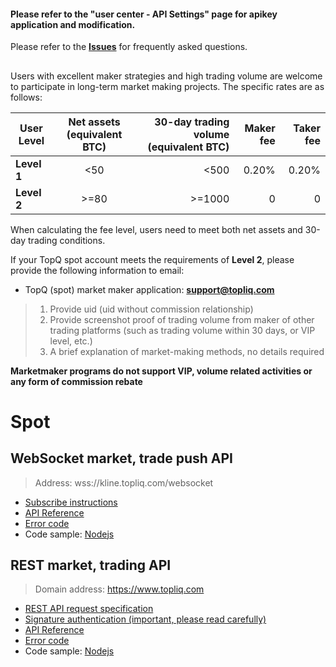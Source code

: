#### Please refer to the "user center - API Settings" page for apikey application and modification.

Please refer to the [**Issues**](https://github.com/topq-exchange/api_docs_en/issues) for frequently asked questions.

##

Users with excellent maker strategies and high trading volume are welcome to participate in long-term market making projects. 
The specific rates are as follows:


|User Level|Net assets (equivalent BTC)|30-day trading volume (equivalent BTC)|Maker fee|Taker fee|
|----|:---:|----:|----:|----:|
|**Level 1**|<50|<500|0.20%|0.20%|
|**Level 2**|>=80|>=1000|0|0|



When calculating the fee level, users need to meet both net assets and 30-day trading conditions.

If your TopQ spot account meets the requirements of **Level 2**, please provide the following information to email:


* TopQ (spot) market maker application: **support@topliq.com**
> 1. Provide uid (uid without commission relationship)
>2. Provide screenshot proof of trading volume from maker of other trading platforms (such as trading volume within 30 days, or VIP level, etc.)
>3. A brief explanation of market-making methods, no details required

**Marketmaker programs do not support VIP, volume related activities or any form of commission rebate**


##

# Spot

## WebSocket market, trade push API

> Address: wss://kline.topliq.com/websocket

* [Subscribe  instructions](https://github.com/topq-exchange/api_docs_en/wiki/WebSocket-API-Subscribe-instructions)
* [API Reference](https://github.com/topq-exchange/api_docs_en/wiki/WebSocket-API-Reference)
* [Error code](https://github.com/topq-exchange/api_docs_en/wiki/WebSocket-API-ErrorCode)
* Code sample:  [Nodejs](https://github.com/topq-exchange/api_docs_cn/blob/master/nodejsDemo/websocketDemo.js)

## REST market, trading API

> Domain address: https://www.topliq.com

* [REST API request specification](https://github.com/topq-exchange/api_docs_en/wiki/REST_introduction)
* [Signature authentication (important, please read carefully)](https://github.com/topq-exchange/api_docs_en/wiki/REST_authentication)
* [API Reference](https://github.com/topq-exchange/api_docs_en/wiki/REST_api_reference)
* [Error code](https://github.com/topq-exchange/api_docs_en/wiki/REST_api_error_code)
* Code sample:  [Nodejs](https://github.com/topq-exchange/api_docs_cn/blob/master/nodejsDemo/restApiDemo.js)

